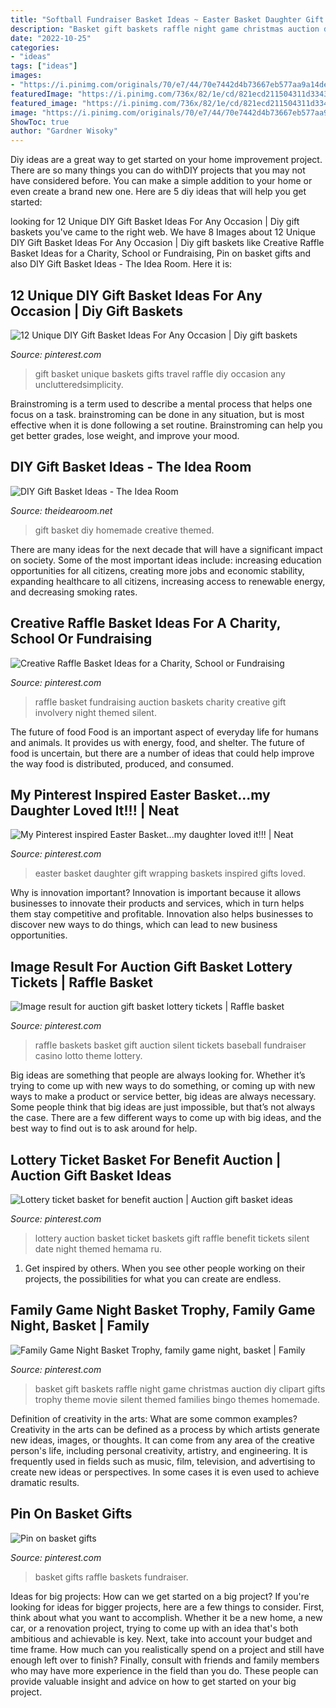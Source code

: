 ```yaml
---
title: "Softball Fundraiser Basket Ideas ~ Easter Basket Daughter Gift Wrapping Baskets Inspired Gifts Loved"
description: "Basket gift baskets raffle night game christmas auction diy clipart gifts trophy theme movie silent themed families bingo themes homemade"
date: "2022-10-25"
categories:
- "ideas"
tags: ["ideas"]
images:
- "https://i.pinimg.com/originals/70/e7/44/70e7442d4b73667eb577aa9a14de6c2f.jpg"
featuredImage: "https://i.pinimg.com/736x/82/1e/cd/821ecd211504311d3343b9aa57159f96.jpg"
featured_image: "https://i.pinimg.com/736x/82/1e/cd/821ecd211504311d3343b9aa57159f96.jpg"
image: "https://i.pinimg.com/originals/70/e7/44/70e7442d4b73667eb577aa9a14de6c2f.jpg"
ShowToc: true
author: "Gardner Wisoky"
---
```



Diy ideas are a great way to get started on your home improvement project. There are so many things you can do withDIY projects that you may not have considered before. You can make a simple addition to your home or even create a brand new one. Here are 5 diy ideas that will help you get started:

	

		
looking for 12 Unique DIY Gift Basket Ideas For Any Occasion | Diy gift baskets you've came to the right web. We have 8 Images about 12 Unique DIY Gift Basket Ideas For Any Occasion | Diy gift baskets like Creative Raffle Basket Ideas for a Charity, School or Fundraising, Pin on basket gifts and also DIY Gift Basket Ideas - The Idea Room. Here it is:
		
    
## 12 Unique DIY Gift Basket Ideas For Any Occasion | Diy Gift Baskets

<img loading=lazy src="https://i.pinimg.com/736x/e5/8a/7a/e58a7a389dd03fb06e1225f311de5d66.jpg" onerror="this.onerror=null;this.src='https://tse1.mm.bing.net/th?id=OIP.m2ozSFPYktWf9Xn6g-9yqQHaJ3&amp;pid=15.1';" alt="12 Unique DIY Gift Basket Ideas For Any Occasion | Diy gift baskets">

_Source: pinterest.com_

>gift basket unique baskets gifts travel raffle diy occasion any unclutteredsimplicity. 

	

Brainstroming is a term used to describe a mental process that helps one focus on a task. brainstroming can be done in any situation, but is most effective when it is done following a set routine. Brainstroming can help you get better grades, lose weight, and improve your mood.

    
## DIY Gift Basket Ideas - The Idea Room

<img loading=lazy src="https://www.theidearoom.net/wp-content/uploads/2016/10/25-creative-diy-gift-basket-ideas.jpg" onerror="this.onerror=null;this.src='https://tse3.mm.bing.net/th?id=OIP.Ja6GoFiPM4N2UXtNRdO5mAHaLH&amp;pid=15.1';" alt="DIY Gift Basket Ideas - The Idea Room">

_Source: theidearoom.net_

>gift basket diy homemade creative themed. 

	

There are many ideas for the next decade that will have a significant impact on society. Some of the most important ideas include: increasing education opportunities for all citizens, creating more jobs and economic stability, expanding healthcare to all citizens, increasing access to renewable energy, and decreasing smoking rates.

    
## Creative Raffle Basket Ideas For A Charity, School Or Fundraising

<img loading=lazy src="https://i.pinimg.com/736x/82/1e/cd/821ecd211504311d3343b9aa57159f96.jpg" onerror="this.onerror=null;this.src='https://tse3.mm.bing.net/th?id=OIP.X6nGf1LASeK1EQdGtUfwzQHaLG&amp;pid=15.1';" alt="Creative Raffle Basket Ideas for a Charity, School or Fundraising">

_Source: pinterest.com_

>raffle basket fundraising auction baskets charity creative gift involvery night themed silent. 

	

The future of food
Food is an important aspect of everyday life for humans and animals. It provides us with energy, food, and shelter. The future of food is uncertain, but there are a number of ideas that could help improve the way food is distributed, produced, and consumed.

    
## My Pinterest Inspired Easter Basket...my Daughter Loved It!!! | Neat

<img loading=lazy src="https://i.pinimg.com/originals/70/e7/44/70e7442d4b73667eb577aa9a14de6c2f.jpg" onerror="this.onerror=null;this.src='https://tse4.mm.bing.net/th?id=OIP.p2Gbk8tTRJkGMvlE2YcM9QHaJ4&amp;pid=15.1';" alt="My Pinterest inspired Easter Basket...my daughter loved it!!! | Neat">

_Source: pinterest.com_

>easter basket daughter gift wrapping baskets inspired gifts loved. 

	

Why is innovation important?
Innovation is important because it allows businesses to innovate their products and services, which in turn helps them stay competitive and profitable. Innovation also helps businesses to discover new ways to do things, which can lead to new business opportunities.

    
## Image Result For Auction Gift Basket Lottery Tickets | Raffle Basket

<img loading=lazy src="https://i.pinimg.com/736x/3a/7e/e6/3a7ee66787dd933f390f19d4816fff08--fundraiser-baskets-raffle-baskets.jpg" onerror="this.onerror=null;this.src='https://tse1.mm.bing.net/th?id=OIP.Z_LSYBFwuHmFNMlVPSM5cgHaJ3&amp;pid=15.1';" alt="Image result for auction gift basket lottery tickets | Raffle basket">

_Source: pinterest.com_

>raffle baskets basket gift auction silent tickets baseball fundraiser casino lotto theme lottery. 

	

Big ideas are something that people are always looking for. Whether it’s trying to come up with new ways to do something, or coming up with new ways to make a product or service better, big ideas are always necessary. Some people think that big ideas are just impossible, but that’s not always the case. There are a few different ways to come up with big ideas, and the best way to find out is to ask around for help.

    
## Lottery Ticket Basket For Benefit Auction | Auction Gift Basket Ideas

<img loading=lazy src="https://i.pinimg.com/736x/c6/24/4e/c6244ee88f59d3454ac8c40532e50bb1--lottery-tickets-silent-auction.jpg" onerror="this.onerror=null;this.src='https://tse1.mm.bing.net/th?id=OIP.ALTig5sNiavoIMAIlIrxXQHaJ3&amp;pid=15.1';" alt="Lottery ticket basket for benefit auction | Auction gift basket ideas">

_Source: pinterest.com_

>lottery auction basket ticket baskets gift raffle benefit tickets silent date night themed hemama ru. 

	

1. Get inspired by others. When you see other people working on their projects, the possibilities for what you can create are endless.

    
## Family Game Night Basket Trophy, Family Game Night, Basket | Family

<img loading=lazy src="https://i.pinimg.com/736x/24/70/e9/2470e93ab201b546ad60333831f4406b--basket-raffle-basket-bingo.jpg" onerror="this.onerror=null;this.src='https://tse2.mm.bing.net/th?id=OIP.-4MZoB1RaTMHW0496rIrugHaJ3&amp;pid=15.1';" alt="Family Game Night Basket Trophy, family game night, basket | Family">

_Source: pinterest.com_

>basket gift baskets raffle night game christmas auction diy clipart gifts trophy theme movie silent themed families bingo themes homemade. 

	

Definition of creativity in the arts: What are some common examples?
Creativity in the arts can be defined as a process by which artists generate new ideas, images, or thoughts. It can come from any area of the creative person's life, including personal creativity, artistry, and engineering. It is frequently used in fields such as music, film, television, and advertising to create new ideas or perspectives. In some cases it is even used to achieve dramatic results.

    
## Pin On Basket Gifts

<img loading=lazy src="https://i.pinimg.com/736x/78/74/97/7874971ba422f894aee40e8dd342af84--fundraiser-baskets-raffle-baskets.jpg" onerror="this.onerror=null;this.src='https://tse4.mm.bing.net/th?id=OIP.m6Kea5QKiLmsYUz9un6yqAHaJ3&amp;pid=15.1';" alt="Pin on basket gifts">

_Source: pinterest.com_

>basket gifts raffle baskets fundraiser. 

	

Ideas for big projects: How can we get started on a big project?
If you're looking for ideas for bigger projects, here are a few things to consider. First, think about what you want to accomplish. Whether it be a new home, a new car, or a renovation project, trying to come up with an idea that's both ambitious and achievable is key. Next, take into account your budget and time frame. How much can you realistically spend on a project and still have enough left over to finish? Finally, consult with friends and family members who may have more experience in the field than you do. These people can provide valuable insight and advice on how to get started on your big project.

